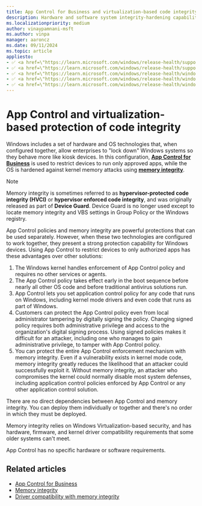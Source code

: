 ```yaml
---
title: App Control for Business and virtualization-based code integrity
description: Hardware and software system integrity-hardening capabilities that can be deployed separately or in combination with App Control for Business.
ms.localizationpriority: medium
author: vinaypamnani-msft
ms.author: vinpa
manager: aaroncz
ms.date: 09/11/2024
ms.topic: article
appliesto:
- ✅ <a href=\"https://learn.microsoft.com/windows/release-health/supported-versions-windows-client\" target=\"_blank\">Windows 11</a>
- ✅ <a href=\"https://learn.microsoft.com/windows/release-health/supported-versions-windows-client\" target=\"_blank\">Windows 10</a>
- ✅ <a href=\"https://learn.microsoft.com/windows/release-health/windows-server-release-info\" target=\"_blank\">Windows Server 2022</a>
- ✅ <a href=\"https://learn.microsoft.com/windows/release-health/windows-server-release-info\" target=\"_blank\">Windows Server 2019</a>
- ✅ <a href=\"https://learn.microsoft.com/windows/release-health/windows-server-release-info\" target=\"_blank\">Windows Server 2016</a>
---
```


# App Control and virtualization-based protection of code integrity

Windows includes a set of hardware and OS technologies that, when configured together, allow enterprises to "lock down" Windows systems so they behave more like kiosk devices. In this configuration, [**App Control for Business**](app-control-for-business/appcontrol.md) is used to restrict devices to run only approved apps, while the OS is hardened against kernel memory attacks using [**memory integrity**](../../hardware-security/enable-virtualization-based-protection-of-code-integrity.md).

> [!NOTE]
> Memory integrity is sometimes referred to as **hypervisor-protected code integrity (HVCI)** or **hypervisor enforced code integrity**, and was originally released as part of **Device Guard**. Device Guard is no longer used except to locate memory integrity and VBS settings in Group Policy or the Windows registry.

App Control policies and memory integrity are powerful protections that can be used separately. However, when these two technologies are configured to work together, they present a strong protection capability for Windows devices. Using App Control to restrict devices to only authorized apps has these advantages over other solutions:

1. The Windows kernel handles enforcement of App Control policy and requires no other services or agents.
1. The App Control policy takes effect early in the boot sequence before nearly all other OS code and before traditional antivirus solutions run.
1. App Control lets you set application control policy for any code that runs on Windows, including kernel mode drivers and even code that runs as part of Windows.
1. Customers can protect the App Control policy even from local administrator tampering by digitally signing the policy. Changing signed policy requires both administrative privilege and access to the organization's digital signing process. Using signed policies makes it difficult for an attacker, including one who manages to gain administrative privilege, to tamper with App Control policy.
1. You can protect the entire App Control enforcement mechanism with memory integrity. Even if a vulnerability exists in kernel mode code, memory integrity greatly reduces the likelihood that an attacker could successfully exploit it. Without memory integrity, an attacker who compromises the kernel could normally disable most system defenses, including application control policies enforced by App Control or any other application control solution.

There are no direct dependencies between App Control and memory integrity. You can deploy them individually or together and there's no order in which they must be deployed.

Memory integrity relies on Windows Virtualization-based security, and has hardware, firmware, and kernel driver compatibility requirements that some older systems can't meet.

App Control has no specific hardware or software requirements.

## Related articles

- [App Control for Business](app-control-for-business/appcontrol.md)
- [Memory integrity](../../hardware-security/enable-virtualization-based-protection-of-code-integrity.md)
- [Driver compatibility with memory integrity](https://techcommunity.microsoft.com/t5/windows-hardware-certification/driver-compatibility-with-device-guard-in-windows-10/ba-p/364865)
